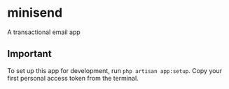 # minisend
A transactional email app

## Important
To set up this app for development, run `php artisan app:setup`.
Copy your first personal access token from the terminal.

